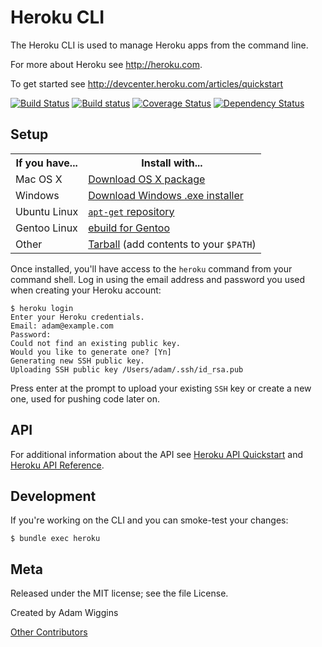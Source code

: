 Heroku CLI
==========

The Heroku CLI is used to manage Heroku apps from the command line.

For more about Heroku see <http://heroku.com>.

To get started see <http://devcenter.heroku.com/articles/quickstart>

[![Build Status](https://travis-ci.org/heroku/heroku.svg?branch=master)](https://travis-ci.org/heroku/heroku)
[![Build status](https://ci.appveyor.com/api/projects/status/kv0r2s5eyckpanhr/branch/master)](https://ci.appveyor.com/project/dickeyxxx/heroku/branch/master)
[![Coverage Status](https://img.shields.io/coveralls/heroku/heroku.svg)](https://coveralls.io/r/heroku/heroku?branch=master)
[![Dependency Status](https://gemnasium.com/heroku/heroku.svg)](https://gemnasium.com/heroku/heroku)

Setup
-----

<table>
  <tr>
    <th>If you have...</th>
    <th>Install with...</th>
  </tr>
  <tr>
    <td>Mac OS X</td>
    <td style="text-align: left"><a href="http://toolbelt.herokuapp.com/osx/download">Download OS X package</a></td>
  </tr>
  <tr>
    <td>Windows</td>
    <td style="text-align: left"><a href="http://toolbelt.herokuapp.com/windows/download">Download Windows .exe installer</a></td>
  </tr>
  <tr>
    <td>Ubuntu Linux</td>
    <td style="text-align: left"><a href="http://toolbelt.herokuapp.com/linux/readme"><code>apt-get</code> repository</a></td>
  </tr>
  <tr>
    <td>Gentoo Linux</td>
    <td style="text-align: left"><a href="https://github.com/rpisarev/heroku/blob/gentoo/gentoo/heroku-2.39.4.ebuild"> ebuild for Gentoo</a></td>
  </tr>
  <tr>
    <td>Other</td>
    <td style="text-align: left"><a href="http://assets.heroku.com/heroku-client/heroku-client.tgz">Tarball</a> (add contents to your <code>$PATH</code>)</td>
  </tr>
</table>

Once installed, you'll have access to the `heroku` command from your command shell.  Log in using the email address and password you used when creating your Heroku account:

    $ heroku login
    Enter your Heroku credentials.
    Email: adam@example.com
    Password:
    Could not find an existing public key.
    Would you like to generate one? [Yn]
    Generating new SSH public key.
    Uploading SSH public key /Users/adam/.ssh/id_rsa.pub

Press enter at the prompt to upload your existing `SSH` key or create a new one, used for pushing code later on.

API
---

For additional information about the API see [Heroku API Quickstart](https://devcenter.heroku.com/articles/platform-api-quickstart) and [Heroku API Reference](https://devcenter.heroku.com/articles/platform-api-reference).

Development
-----------

If you're working on the CLI and you can smoke-test your changes:

    $ bundle exec heroku

Meta
----

Released under the MIT license; see the file License.

Created by Adam Wiggins

[Other Contributors](https://github.com/heroku/heroku/contributors)
